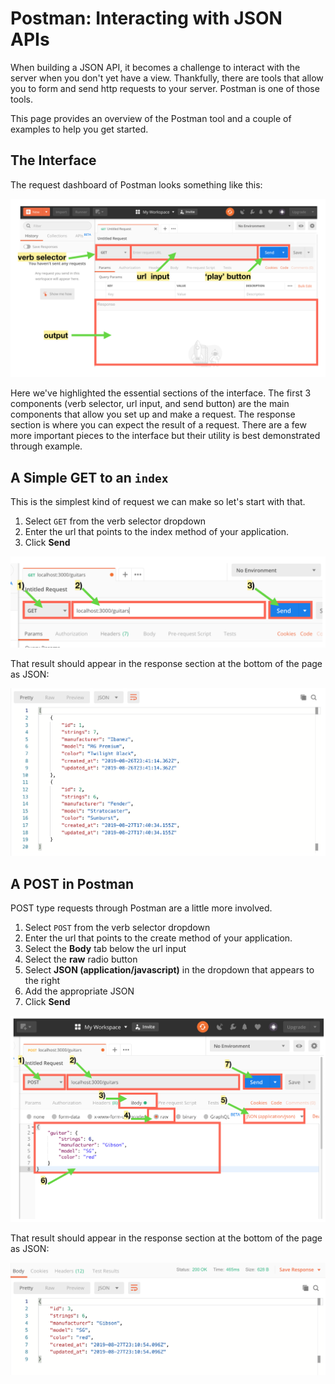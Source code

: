 # Postman: Interacting with JSON APIs

When building a JSON API, it becomes a challenge to interact with the server when you don't yet have a view. Thankfully, there are tools that allow you to form and send http requests to your server. Postman is one of those tools.

This page provides an overview of the Postman tool and a couple of examples to help you get started.

## The Interface

The request dashboard of Postman looks something like this:

![Postman Layout](./assets/postman-interface-layout.png)

Here we've highlighted the essential sections of the interface. The first 3 components (verb selector, url input, and send button) are the main components that allow you set up and make a request. The response section is where you can expect the result of a request. There are a few more important pieces to the interface but their utility is best demonstrated through example.

## A Simple GET to an `index`

This is the simplest kind of request we can make so let's start with that.

1) Select `GET` from the verb selector dropdown
2) Enter the url that points to the index method of your application.
3) Click **Send**   

![Get Request with Postman](./assets/postman-get-send.png)

That result should appear in the response section at the bottom of the page as JSON:

![Get Response in Postman](./assets/postman-index-json.png)

## A POST in Postman

POST type requests through Postman are a little more involved.

1) Select `POST` from the verb selector dropdown
2) Enter the url that points to the create method of your application.
3) Select the **Body** tab below the url input
4) Select the **raw** radio button
5) Select **JSON (application/javascript)** in the dropdown that appears to the right
6) Add the appropriate JSON
7) Click **Send**

![Post Request in Postman](./assets/postman-post-send.png)

That result should appear in the response section at the bottom of the page as JSON:

![Post Response in Postman](./assets/postman-create-json.png)
